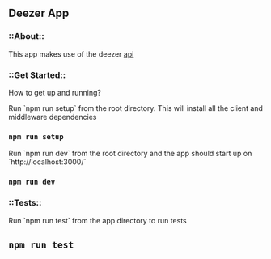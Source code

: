 ## Deezer App

<h3>::About::</h3>

<p>This app makes use of the deezer <a href="https://developers.deezer.com/api">api</a></p>

<h3>::Get Started::</h3>

<p>How to get up and running?</p>

<p>Run `npm run setup` from the root directory. This will install all the client and middleware dependencies</p>

### `npm run setup`

<p>Run `npm run dev` from the root directory and the app should start up on `http://localhost:3000/`</p>

### `npm run dev`

<h3>::Tests::</h3>

<p>Run `npm run test` from the app directory to run tests</p>

## `npm run test`
